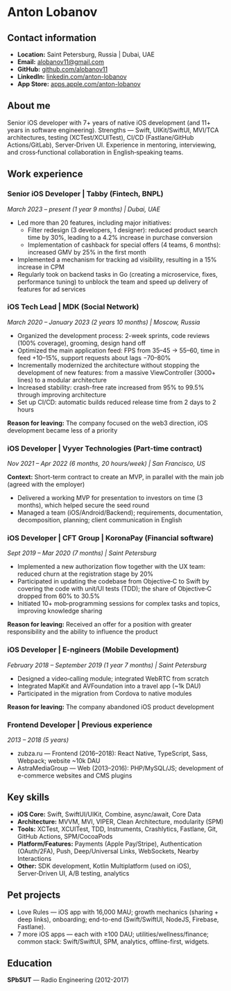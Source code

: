 # Anton Lobanov

## Contact information
- **Location:** Saint Petersburg, Russia | Dubai, UAE
- **Email:** alobanov11@gmail.com
- **GitHub:** [github.com/alobanov11](https://github.com/alobanov11)
- **LinkedIn:** [linkedin.com/anton-lobanov](https://www.linkedin.com/in/anton-lobanov-7456351a3/)
- **App Store:** [apps.apple.com/anton-lobanov](https://apps.apple.com/tr/developer/anton-lobanov/id1533690815?see-all=i-phone-apps)

## About me
Senior iOS developer with 7+ years of native iOS development (and 11+ years in software engineering). Strengths — Swift, UIKit/SwiftUI, MVI/TCA architectures, testing (XCTest/XCUITest), CI/CD (Fastlane/GitHub Actions/GitLab), Server‑Driven UI. Experience in mentoring, interviewing, and cross‑functional collaboration in English‑speaking teams.

## Work experience

### Senior iOS Developer | Tabby (Fintech, BNPL)
*March 2023 – present (1 year 9 months) | Dubai, UAE*

- Led more than 20 features, including major initiatives:
	- Filter redesign (3 developers, 1 designer): reduced product search time by 30%, leading to a 4.2% increase in purchase conversion
	- Implementation of cashback for special offers (4 teams, 6 months): increased GMV by 25% in the first month
- Implemented a mechanism for tracking ad visibility, resulting in a 15% increase in CPM
- Regularly took on backend tasks in Go (creating a microservice, fixes, performance tuning) to unblock the team and speed up delivery of features for ad services

### iOS Tech Lead | MDK (Social Network)
*March 2020 – January 2023 (2 years 10 months) | Moscow, Russia*

- Organized the development process: 2-week sprints, code reviews (100% coverage), grooming, design hand off
- Optimized the main application feed: FPS from 35–45 → 55–60, time in feed +10–15%, support requests about lags −70–80%
- Incrementally modernized the architecture without stopping the development of new features: from a massive ViewController (3000+ lines) to a modular architecture
- Increased stability: crash-free rate increased from 95% to 99.5% through improving architecture
- Set up CI/CD: automatic builds reduced release time from 2 days to 2 hours

**Reason for leaving:** The company focused on the web3 direction, iOS development became less of a priority

### iOS Developer | Vyyer Technologies (Part-time contract)
*Nov 2021 – Apr 2022 (6 months, 20 hours/week) | San Francisco, US*

**Context:** Short-term contract to create an MVP, in parallel with the main job (agreed with the employer)

- Delivered a working MVP for presentation to investors on time (3 months), which helped secure the seed round
- Managed a team (iOS/Android/Backend); requirements, documentation, decomposition, planning; client communication in English

### iOS Developer | CFT Group | KoronaPay (Financial software)
*Sept 2019 – Mar 2020 (7 months) | Saint Petersburg*

- Implemented a new authorization flow together with the UX team: reduced churn at the registration stage by 20%
- Participated in updating the codebase from Objective‑C to Swift by covering the code with unit/UI tests (TDD); the share of Objective‑C dropped from 60% to 30.5%
- Initiated 10+ mob‑programming sessions for complex tasks and topics, improving knowledge sharing

**Reason for leaving:** Received an offer for a position with greater responsibility and the ability to influence the product

### iOS Developer | E-ngineers (Mobile Development)
*February 2018 – September 2019 (1 year 7 months) | Saint Petersburg*

- Designed a video‑calling module; integrated WebRTC from scratch
- Integrated MapKit and AVFoundation into a travel app (~1k DAU)
- Participated in the migration from Cordova to native modules

**Reason for leaving:** The company abandoned iOS product development

### Frontend Developer | Previous experience
*2013 – 2018 (5 years)*

- zubza.ru — Frontend (2016–2018): React Native, TypeScript, Sass, Webpack; website ~10k DAU
- AstraMediaGroup — Web (2013–2016): PHP/MySQL/JS; development of e-commerce websites and CMS plugins

## Key skills

- **iOS Core:** Swift, SwiftUI/UIKit, Combine, async/await, Core Data
- **Architecture:** MVVM, MVI, VIPER, Clean Architecture, modularity (SPM)
- **Tools:** XCTest, XCUITest, TDD, Instruments, Crashlytics, Fastlane, Git, GitHub Actions, SPM/CocoaPods
- **Platform/Features:** Payments (Apple Pay/Stripe), Authentication (OAuth/2FA), Push, Deep/Universal Links, WebSockets, Nearby Interactions
- **Other:** SDK development, Kotlin Multiplatform (used on iOS), Server‑Driven UI, A/B testing, analytics

## Pet projects
- Love Rules — iOS app with 16,000 MAU; growth mechanics (sharing + deep links), onboarding; end-to-end (Swift/SwiftUI, NodeJS, Firebase, Fastlane).
- 7 more iOS apps — each with ≥100 DAU; utilities/wellness/finance; common stack: Swift/SwiftUI, SPM, analytics, offline-first, widgets.

## Education
**SPbSUT** — Radio Engineering (2012-2017)